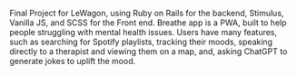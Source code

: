 Final Project for LeWagon, using Ruby on Rails for the backend, Stimulus, Vanilla JS, and SCSS for the Front end. Breathe app is a PWA, built to help people struggling with mental health issues. Users have many features, such as searching for Spotify playlists, tracking their moods, speaking directly to a therapist and viewing them on a map, and, asking ChatGPT to generate jokes to uplift the mood.
